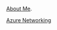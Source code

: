 [About Me](https://www.linkedin.com/in/rajesh-sadashiva/).

[Azure Networking](./AzureNetworking.html)



